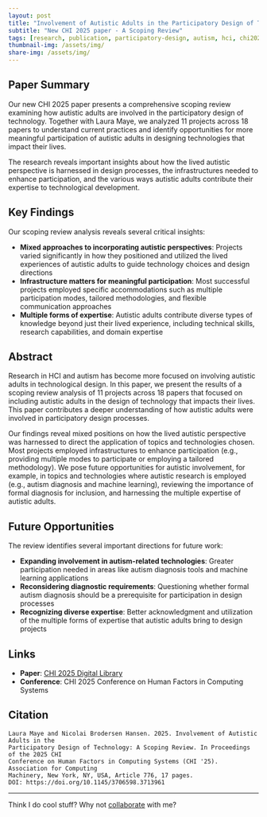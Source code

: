 ```yaml
---
layout: post
title: "Involvement of Autistic Adults in the Participatory Design of Technology"
subtitle: "New CHI 2025 paper - A Scoping Review"
tags: [research, publication, participatory-design, autism, hci, chi2025]
thumbnail-img: /assets/img/
share-img: /assets/img/
---
```


## Paper Summary

Our new CHI 2025 paper presents a comprehensive scoping review examining how autistic adults are involved in the participatory design of technology. Together with Laura Maye, we analyzed 11 projects across 18 papers to understand current practices and identify opportunities for more meaningful participation of autistic adults in designing technologies that impact their lives.

The research reveals important insights about how the lived autistic perspective is harnessed in design processes, the infrastructures needed to enhance participation, and the various ways autistic adults contribute their expertise to technological development.

## Key Findings

Our scoping review analysis reveals several critical insights:

- **Mixed approaches to incorporating autistic perspectives**: Projects varied significantly in how they positioned and utilized the lived experiences of autistic adults to guide technology choices and design directions
- **Infrastructure matters for meaningful participation**: Most successful projects employed specific accommodations such as multiple participation modes, tailored methodologies, and flexible communication approaches
- **Multiple forms of expertise**: Autistic adults contribute diverse types of knowledge beyond just their lived experience, including technical skills, research capabilities, and domain expertise

## Abstract

Research in HCI and autism has become more focused on involving autistic adults in technological design. In this paper, we present the results of a scoping review analysis of 11 projects across 18 papers that focused on including autistic adults in the design of technology that impacts their lives. This paper contributes a deeper understanding of how autistic adults were involved in participatory design processes. 

Our findings reveal mixed positions on how the lived autistic perspective was harnessed to direct the application of topics and technologies chosen. Most projects employed infrastructures to enhance participation (e.g., providing multiple modes to participate or employing a tailored methodology). We pose future opportunities for autistic involvement, for example, in topics and technologies where autistic research is employed (e.g., autism diagnosis and machine learning), reviewing the importance of formal diagnosis for inclusion, and harnessing the multiple expertise of autistic adults.

## Future Opportunities

The review identifies several important directions for future work:

- **Expanding involvement in autism-related technologies**: Greater participation needed in areas like autism diagnosis tools and machine learning applications
- **Reconsidering diagnostic requirements**: Questioning whether formal autism diagnosis should be a prerequisite for participation in design processes
- **Recognizing diverse expertise**: Better acknowledgment and utilization of the multiple forms of expertise that autistic adults bring to design projects

## Links

- **Paper**: [CHI 2025 Digital Library](https://doi.org/10.1145/3706598.3713961)
- **Conference**: CHI 2025 Conference on Human Factors in Computing Systems

## Citation

```
Laura Maye and Nicolai Brodersen Hansen. 2025. Involvement of Autistic Adults in the 
Participatory Design of Technology: A Scoping Review. In Proceedings of the 2025 CHI 
Conference on Human Factors in Computing Systems (CHI '25). Association for Computing 
Machinery, New York, NY, USA, Article 776, 17 pages. 
DOI: https://doi.org/10.1145/3706598.3713961
```

---

Think I do cool stuff? Why not [collaborate](../collaborate) with me?